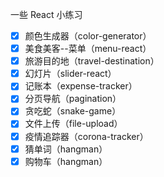 一些 React 小练习
* [x] 颜色生成器（color-generator）
* [x] 美食美客--菜单（menu-react）
* [x] 旅游目的地（travel-destination）
* [x] 幻灯片（slider-react）
* [x] 记账本（expense-tracker）
* [x] 分页导航（pagination）
* [x] 贪吃蛇（snake-game）
* [x] 文件上传（file-upload）
* [x] 疫情追踪器（corona-tracker）
* [x] 猜单词（hangman）
* [x] 购物车（hangman）